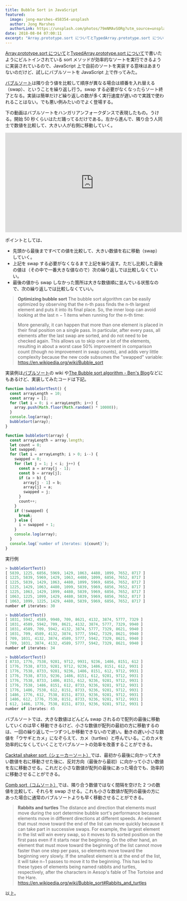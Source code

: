 ```yaml
---
title: Bubble Sort in JavaScript
featured:
  image: jong-marshes-458354-unsplash
  author: Jong Marshes
  authorLink: https://unsplash.com/photos/79mNMAvSORg?utm_source=unsplash&utm_medium=referral&utm_content=creditCopyText
date: 2018-08-04 07:00:11
excerpt: "Array.prototype.sort についてとTypedArray.prototype.sort についてで書いたようにビルトインされているsortメソッドが効率的なソートを実行できるように実装されているので、JavaScript上で自前のソートを実装する意味はあまりないのだけど、試しにバブルソートをJavaScript上で作ってみた。"
---
```


[Array.prototype.sort について](https://memolog.org/2018/about-array-prototype-sort.html)と[TypedArray.prototype.sort について](https://memolog.org/2018/about-typedarray-prototype-sort.html)で書いたようにビルトインされている sort メソッドが効率的なソートを実行できるように実装されているので、JavaScript 上で自前のソートを実装する意味はあまりないのだけど、試しにバブルソートを JavaScript 上で作ってみた。

[バブルソート](https://en.wikipedia.org/wiki/Bubble_sort)は隣り合う値を比較して順序が異なる場合は順番を入れ替える（swap）、ということを繰り返し行う。swap する必要がなくなったらソート終了となる。実装は簡単だけど繰り返しの数が多く実行速度が遅いので実践で使われることはない。でも悪い例みたいのでよく登場する。

下の動画はバブルソートをハンガリアンフォークダンスで表現したもの。うける。開始 50 秒くらいはただ踊ってるだけである。左から進んで、隣り合う人同士で数値を比較して、大きい人が右側に移動していく。

<div class="youtube-wrapper"><iframe width="560" height="315" src="https://www.youtube-nocookie.com/embed/lyZQPjUT5B4?si=c5TLdAMbXIzwx-kl" title="YouTube video player" frameborder="0" allow="accelerometer; autoplay; clipboard-write; encrypted-media; gyroscope; picture-in-picture; web-share" referrerpolicy="strict-origin-when-cross-origin" allowfullscreen></iframe></div>

ポイントとしては、

- 先頭から最後まですべての値を比較して、大きい数値を右に移動（swap）していく。
- 上記を swap する必要がなくなるまで上記を繰り返す。ただし比較した最後の値は（その中で一番大きな値なので）次の繰り返しでは比較しなくていい。
- 最後の値から swap しなかった箇所は大きな数値順に並んでいる状態なので、次の繰り返しでは比較しなくていい。

> **Optimizing bubble sort**
> The bubble sort algorithm can be easily optimized by observing that the n-th pass finds the n-th largest element and puts it into its final place. So, the inner loop can avoid looking at the last n − 1 items when running for the n-th time:

> More generally, it can happen that more than one element is placed in their final position on a single pass. In particular, after every pass, all elements after the last swap are sorted, and do not need to be checked again. This allows us to skip over a lot of the elements, resulting in about a worst case 50% improvement in comparison count (though no improvement in swap counts), and adds very little complexity because the new code subsumes the "swapped" variable:
> https://en.wikipedia.org/wiki/Bubble_sort

実装例は[バブルソート](https://en.wikipedia.org/wiki/Bubble_sort)の wiki や[The Bubble sort algorithm - Ben's Blog](http://blog.benoitvallon.com/sorting-algorithms-in-javascript/the-bubble-sort-algorithm/)などにもあるけど、実装してみたコードは下記。

```javascript
function bubbleSortTest() {
  const arrayLength = 10;
  const array = [];
  for (let i = 0; i < arrayLength; i++) {
    array.push(Math.floor(Math.random() * 10000));
  }
  console.log(array);
  bubbleSort(array);
}

function bubbleSort(array) {
  const arrayLength = array.length;
  let count = 0;
  let swapped;
  for (let i = arrayLength; i > 0; i--) {
    swapped = 0;
    for (let j = 1; j < i; j++) {
      const a = array[j - 1];
      const b = array[j];
      if (a > b) {
        array[j - 1] = b;
        array[j] = a;
        swapped = j;
      }
      count++;
    }
    if (!swapped) {
      break;
    } else {
      i = swapped + 1;
    }
    console.log(array);
  }
  console.log(`number of iterates: ${count}`);
}
```

実行例

```javascript
> bubbleSortTest()
[ 5839, 1225, 6856, 5969, 1429, 1063, 4480, 1099, 7652, 8717 ]
[ 1225, 5839, 5969, 1429, 1063, 4480, 1099, 6856, 7652, 8717 ]
[ 1225, 5839, 1429, 1063, 4480, 1099, 5969, 6856, 7652, 8717 ]
[ 1225, 1429, 1063, 4480, 1099, 5839, 5969, 6856, 7652, 8717 ]
[ 1225, 1063, 1429, 1099, 4480, 5839, 5969, 6856, 7652, 8717 ]
[ 1063, 1225, 1099, 1429, 4480, 5839, 5969, 6856, 7652, 8717 ]
[ 1063, 1099, 1225, 1429, 4480, 5839, 5969, 6856, 7652, 8717 ]
number of iterates: 30

> bubbleSortTest()
[ 1031, 5942, 4589, 9940, 709, 8621, 4132, 3874, 5777, 7329 ]
[ 1031, 4589, 5942, 709, 8621, 4132, 3874, 5777, 7329, 9940 ]
[ 1031, 4589, 709, 5942, 4132, 3874, 5777, 7329, 8621, 9940 ]
[ 1031, 709, 4589, 4132, 3874, 5777, 5942, 7329, 8621, 9940 ]
[ 709, 1031, 4132, 3874, 4589, 5777, 5942, 7329, 8621, 9940 ]
[ 709, 1031, 3874, 4132, 4589, 5777, 5942, 7329, 8621, 9940 ]
number of iterates: 34

> bubbleSortTest()
[ 8733, 1776, 7538, 9281, 9712, 9931, 9236, 1486, 8151, 612 ]
[ 1776, 7538, 8733, 9281, 9712, 9236, 1486, 8151, 612, 9931 ]
[ 1776, 7538, 8733, 9281, 9236, 1486, 8151, 612, 9712, 9931 ]
[ 1776, 7538, 8733, 9236, 1486, 8151, 612, 9281, 9712, 9931 ]
[ 1776, 7538, 8733, 1486, 8151, 612, 9236, 9281, 9712, 9931 ]
[ 1776, 7538, 1486, 8151, 612, 8733, 9236, 9281, 9712, 9931 ]
[ 1776, 1486, 7538, 612, 8151, 8733, 9236, 9281, 9712, 9931 ]
[ 1486, 1776, 612, 7538, 8151, 8733, 9236, 9281, 9712, 9931 ]
[ 1486, 612, 1776, 7538, 8151, 8733, 9236, 9281, 9712, 9931 ]
[ 612, 1486, 1776, 7538, 8151, 8733, 9236, 9281, 9712, 9931 ]
number of iterates: 45
```

バブルソートでは、大きな数値はどんどん swap されるので配列の最後に移動していくのは早く移動できるけど、小さな数値が配列の最初の方に移動するのは、一回の繰り返しで一つずつしか移動できないので遅い。動きの遅い小さな数値を「ウサギとカメ」になぞらえて、カメ（turtles）と呼んでいる。このカメを効率的になくしていくことでバブルソートの効率を改善することができる。

[Cacktail shaker sort（シェーカーソート）](https://en.wikipedia.org/wiki/Cocktail_shaker_sort)では、最初から最後に向かって大きい数値を右に移動させた後に、反対方向（最後から最初）に向かって小さい数値を左に移動させる。これだと小さな数値が配列の最後にあった場合でも、効率的に移動させることができる。

[Comb sort（コムソート）](https://en.wikipedia.org/wiki/Comb_sort)では、隣り合う数値ではなく間隔を空けた 2 つの数値を比較して、それらを swap させる。これも小さな数値が配列の最後の方にあった場合に通常のバブルソートよりも早く移動させることができる。

> **Rabbits and turtles**
> The distance and direction that elements must move during the sort determine bubble sort's performance because elements move in different directions at different speeds. An element that must move toward the end of the list can move quickly because it can take part in successive swaps. For example, the largest element in the list will win every swap, so it moves to its sorted position on the first pass even if it starts near the beginning. On the other hand, an element that must move toward the beginning of the list cannot move faster than one step per pass, so elements move toward the beginning very slowly. If the smallest element is at the end of the list, it will take n−1 passes to move it to the beginning. This has led to these types of elements being named rabbits and turtles, respectively, after the characters in Aesop's fable of The Tortoise and the Hare.
> https://en.wikipedia.org/wiki/Bubble_sort#Rabbits_and_turtles

以上。
